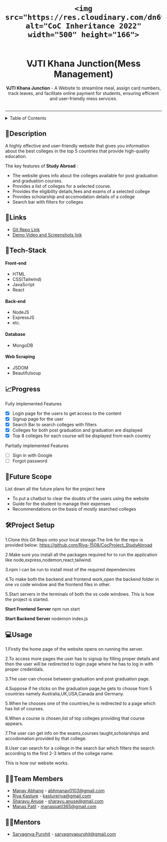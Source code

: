<h1 align="center">
  
    <img src="https://res.cloudinary.com/dn6vz8exv/image/upload/v1665664791/inh_zzefoy.jpg" alt="CoC Inheritance 2022" width="500" height="166">
  </a>
  <br>
  VJTI Khana Junction(Mess Management)
</h1>

<div align="center">
   <strong>VJTI Khana Junction</strong> - A Website to streamline meal, assign card numbers, track leaves, and facilitate online payment for students, ensuring efficient and user-friendly mess services. <br> <br>

</div>
<hr>

<details>
<summary>Table of Contents</summary>

- [Description](#description)
- [Links](#links)
- [Tech Stack](#tech-stack)
- [Progress](#progress)
- [Future Scope](#future-scope)
- [Applications](#applications)
- [Project Setup](#project-setup)
- [Usage](#usage)
- [Team Members](#team-members)
- [Mentors](#mentors)
- [Screenshots](#screenshots)

</details>

## 📝Description

A highly effective and user-friendly website that gives you information about the best colleges in the top 5 countries that provide high-quality education.

The key features of **Study Abroad** :
- The website gives info about the colleges available for post graduation and graduation courses.
- Provides a list of colleges for a selected course.
- Provides the eligibility details,fees and exams of a selected college
- Provides scholarship and accomodation details of a college
- Search bar with filters for colleges



## 🔗Links

- [Git Repo Link](https://github.com/Riya-1508/CocProject_StudyAbroad)
- [Demo Video and Screenshots link](https://drive.google.com/drive/folders/12bDXpZhjsBgjgANOO2IwnZoX2rTM3fwf?usp=share_link)





## 🤖Tech-Stack

#### Front-end
- HTML
- CSS(Tailwind)
- JavaScript
- React


#### Back-end
- NodeJS
- ExpressJS
- etc.

#### Database
- MongoDB

#### Web Scraping
- JSDOM
- Beautifulsoup



## 📈Progress

   Fully implemented Features

- [x] Login page for the users to get access to the content
- [x] Signup page for the user 
- [x] Search Bar to search colleges with filters
- [x] Colleges for both post graduation and graduation are displayed
- [x] Top 8 colleges for each course will be displayed from each country

Partially implemented Features

- [ ] Sign in with Google
- [ ] Forgot password

## 🔮Future Scope

List down all the future plans for the project here

- To put a chatbot to clear the doubts of the users using the website
- Guide for the student to manage their expenses
- Recommendations on the basis of mostly searched colleges


## 🛠Project Setup

1.Clone this Git Repo onto your local storage.The link for the repo is provided below:
https://github.com/Riya-1508/CocProject_StudyAbroad

2.Make sure you install all the packages required for to run the application like node,express,nodemon,react,tailwind.

3.npm i can be run to install most of the required dependencies

4.To make both the backend and frontend work,open the backend folder in one vs code window and the frontend files in other.

5.Start servers in the terminals of both the vs code windows.
This is how the project is started.

**Start Frontend Server**
npm run start

**Start Backend Server**
nodemon index.js

## 💻Usage
1.Firstly the home page of the website opens on running the server.

2.To access more pages the user has to signup by filling proper details and then the user will be redirected to login page where he has to log in with proper credentials.

3.The user can choose between graduation and post graduation page.

4.Suppose if he clicks on the graduation page,he gets to choose from 5 countries namely Australia,UK,USA,Canada and Germany.

5.When he chooses one of the countries,he is redirected to a page which has list of courses.

6.When a course is chosen,list of top colleges providing that course appears.

7.The user can get info on the exams,courses taught,scholarships and accodomation provided by that college.

8.User can search for a college in the search bar which filters the search according to the first 2-3 letters of the college name.

This is how our website works.

## 👨‍💻Team Members



- [Manav Abhang](https://github.com/Manav108) - abhmanav0103@gmail.com 
- [Riya Kasture](https://github.com/Riya-1508) - kastureriya@gmail.com 
- [Sharayu Anuse](https://github.com/sharayuanuse) - sharayu.anuse@gmail.com
- [Manas Patil](https://github.com/Santapp) - manaspatil365@gmail.com
## 👨‍🏫Mentors



- [Sarvagnya Purohit](https://github.com/saRvaGnyA) - sarvagnyapurohit@gmail.com
